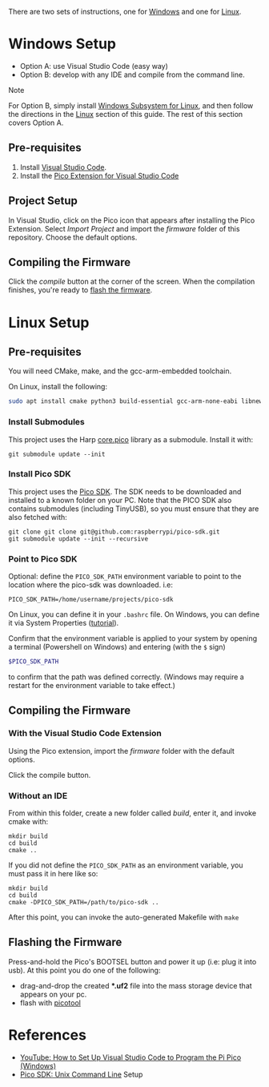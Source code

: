 There are two sets of instructions, one for [Windows](#windows-setup) and one for [Linux](linux-setup).


# Windows Setup

* Option A: use Visual Studio Code (easy way)
* Option B: develop with any IDE and compile from the command line.

> [!NOTE]
> For Option B, simply install [Windows Subsystem for Linux](https://learn.microsoft.com/en-us/windows/wsl/install), and then follow the directions in the [Linux](#linux-setup) section of this guide. The rest of this section covers Option A.
  
## Pre-requisites
1. Install [Visual Studio Code](https://code.visualstudio.com/).
2. Install the [Pico Extension for Visual Studio Code](https://marketplace.visualstudio.com/items?itemName=raspberry-pi.raspberry-pi-pico)

## Project Setup
In Visual Studio, click on the Pico icon that appears after installing the Pico Extension. Select _Import Project_ and import the _firmware_ folder of this repository.
Choose the default options.

## Compiling the Firmware
Click the _compile_ button at the corner of the screen. When the compilation finishes, you're ready to [flash the firmware](#flashing-the-firmware).

# Linux Setup

## Pre-requisites

You will need CMake, make, and the gcc-arm-embedded toolchain.

On Linux, install the following:
```bash
sudo apt install cmake python3 build-essential gcc-arm-none-eabi libnewlib-arm-none-eabi libstdc++-arm-none-eabi-newlib
```

### Install Submodules
This project uses the Harp [core.pico](https://github.com/harp-tech/core.pico) library as a submodule.
Install it with:
````
git submodule update --init
````

### Install Pico SDK
This project uses the [Pico SDK](https://github.com/raspberrypi/pico-sdk/tree/master).
The SDK needs to be downloaded and installed to a known folder on your PC.
Note that the PICO SDK also contains submodules (including TinyUSB), so you must ensure that they are also fetched with:
````
git clone git clone git@github.com:raspberrypi/pico-sdk.git
git submodule update --init --recursive
````

### Point to Pico SDK
Optional: define the `PICO_SDK_PATH` environment variable to point to the location where the pico-sdk was downloaded. i.e:
````
PICO_SDK_PATH=/home/username/projects/pico-sdk
````
On Linux, you can define it in your `.bashrc` file.
On Windows, you can define it via System Properties ([tutorial](https://www.computerhope.com/issues/ch000549.htm)).

Confirm that the environment variable is applied to your system by opening a terminal (Powershell on Windows) and
entering (with the `$` sign)
```bash
$PICO_SDK_PATH
```
to confirm that the path was defined correctly.
(Windows may require a restart for the environment variable to take effect.)

## Compiling the Firmware

### With the Visual Studio Code Extension
Using the Pico extension, import the *firmware* folder with the default options.

Click the compile button.

### Without an IDE
From within this folder, create a new folder called *build*, enter it, and invoke cmake with:
````
mkdir build
cd build
cmake ..
````
If you did not define the `PICO_SDK_PATH` as an environment variable, you must pass it in here like so:
````
mkdir build
cd build
cmake -DPICO_SDK_PATH=/path/to/pico-sdk ..
````
After this point, you can invoke the auto-generated Makefile with `make`

## Flashing the Firmware
Press-and-hold the Pico's BOOTSEL button and power it up (i.e: plug it into usb).
At this point you do one of the following:
* drag-and-drop the created **\*.uf2** file into the mass storage device that appears on your pc.
* flash with [picotool](https://github.com/raspberrypi/picotool)

# References
* [YouTube: How to Set Up Visual Studio Code to Program the Pi Pico (Windows)](https://www.youtube.com/watch?v=mUF9xjDtFfY&t=55s)
* [Pico SDK: Unix Command Line](https://github.com/raspberrypi/pico-sdk?tab=readme-ov-file#unix-command-line) Setup
